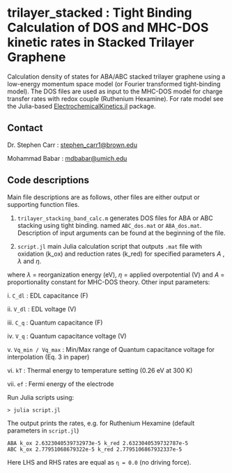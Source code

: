 # trilayer_stacked : Tight Binding Calculation of DOS and MHC-DOS kinetic rates in Stacked Trilayer Graphene 

Calculation density of states for ABA/ABC stacked trilayer graphene using a low-energy momentum space model (or Fourier transformed tight-binding model). The DOS files are used as input to the MHC-DOS model for charge transfer rates with redox couple (Ruthenium Hexamine). For rate model see the Julia-based [ElectrochemicalKinetics.jl](https://github.com/BattModels/ElectrochemicalKinetics.jl) package. 

## Contact 

Dr. Stephen Carr : stephen_carr1@brown.edu

Mohammad Babar : mdbabar@umich.edu 

## Code descriptions

Main file descriptions are as follows, other files are either output or supporting function files. 

1. `trilayer_stacking_band_calc.m` generates DOS files for ABA or ABC stacking using tight binding. named `ABC_dos.mat` or `ABA_dos.mat`. Description of input arguments can be found at the beginning of the file.

2. `script.jl` main Julia calculation script that outputs `.mat` file with oxidation (k_ox) and reduction rates (k_red) for specified parameters $A$ , $\lambda$ and $\eta$.

where $\lambda$ = reorganization energy (eV), $\eta$ = applied overpotential (V) and $A$ = proportionality constant for MHC-DOS theory. Other input parameters:

i. `C_dl` : EDL capacitance (F)

ii. `V_dl` : EDL voltage (V)

iii. `C_q` : Quantum capacitance (F)

iv. `V_q` : Quantum capacitance voltage (V)

v. `Vq_min / Vq_max` : Min/Max range of Quantum capacitance voltage for interpolation (Eq. 3 in paper)

vi. `kT` : Thermal energy to temperature setting (0.26 eV at 300 K)

vii. `ef` : Fermi energy of the electrode

Run Julia scripts using:

```
> julia script.jl
```

The output prints the rates, e.g. for Ruthenium Hexamine (default parameters in `script.jl`)

```
ABA k_ox 2.6323040539732973e-5 k_red 2.6323040539732787e-5
ABC k_ox 2.77951068679322e-5 k_red 2.7795106867932337e-5
```

Here LHS and RHS rates are equal as `η = 0.0` (no driving force).






